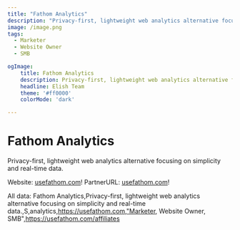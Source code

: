 ```yaml
---
title: "Fathom Analytics"
description: "Privacy-first, lightweight web analytics alternative focusing on simplicity and real-time data."
image: /image.png
tags: 
  - Marketer
  - Website Owner
  - SMB

ogImage:
    title: Fathom Analytics
    description: Privacy-first, lightweight web analytics alternative focusing on simplicity and real-time data.
    headline: Elish Team
    theme: '#ff0000'
    colorMode: 'dark'

---
```


# Fathom Analytics

Privacy-first, lightweight web analytics alternative focusing on simplicity and real-time data.

Website: [usefathom.com](https://usefathom.com)!
PartnerURL: [usefathom.com](https://usefathom.com/affiliates)!

All data:
Fathom Analytics,Privacy-first, lightweight web analytics alternative focusing on simplicity and real-time data.,S,analytics,https://usefathom.com,"Marketer, Website Owner, SMB",https://usefathom.com/affiliates
